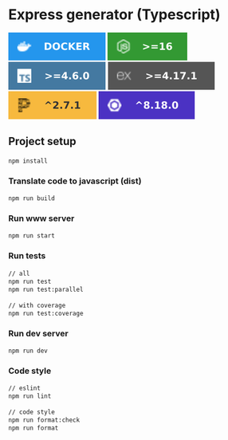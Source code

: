 # Express generator (Typescript)

![Docker](resources/logo/docker-2496ed.svg)
![Node](resources/logo/node_16.svg)
![Typescript](resources/logo/ts.svg)
![Express](resources/logo/express.svg)
![Prettier](resources/logo/prettier.svg)
![Eslint](resources/logo/eslint.svg)

## Project setup

```
npm install
```

### Translate code to javascript (dist)

```
npm run build
```

### Run www server

```
npm run start
```

### Run tests

```
// all
npm run test
npm run test:parallel

// with coverage
npm run test:coverage
```

### Run dev server

```
npm run dev
```

### Code style

```
// eslint
npm run lint

// code style
npm run format:check
npm run format
```
